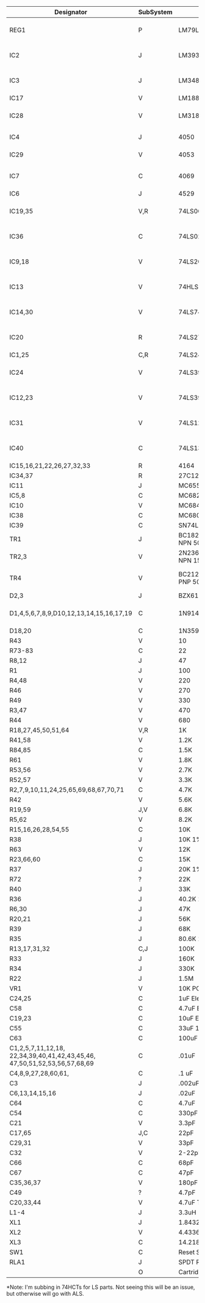 | Designator | SubSystem | Description | In Stock |
| ----------- | ----- | ----------- | ----------- |
| REG1 | P | LM79L05 | 296-52656-1-ND |
| IC2 | J | LM393 | 296-1398-5-ND |
| IC3 | J | LM348 | 296-12849-5-ND |
| IC17 | V | LM1889 | |
| IC28 | V | LM318N |  296-9539-5-ND |
| IC4 | J | 4050 | 296-2056-ND |
| IC29 | V | 4053 | 296-2059-ND |
| IC7 | C | 4069 | 296-3518-5-ND |
| IC6 | J | 4529 | |
| IC19,35 | V,R | 74LS00 | 296-2081-5-ND |
| IC36 | C | 74LS02 | 296-2082-5-ND |
| IC9,18 | V | 74LS20 | 296-2135-5-ND |
| IC13 | V |  74HLS32 | 296-2112-5-ND |
| IC14,30 | V | 74LS74 | 296-2132-5-ND |
| IC20 | R | 74LS273 | 296-1613-5-ND |
| IC1,25 | C,R | 74LS244 | Y |
| IC24 | V | 74LS390 | 296-33152-5-ND |
| IC12,23 | V | 74LS393 | 296-2116-5-ND |
| IC31 | V | 74LS123 | 296-2088-5-ND |
| IC40 | C | 74LS138 | 296-2091-5-ND |
| IC15,16,21,22,26,27,32,33 | R | 4164 | eBay |
| IC34,37 | R | 27C128 | eBay |
| IC11 | J | MC6551 | eBay |
| IC5,8 | C | MC6821 | eBay |
| IC10 | V | MC6847 | eBay |
| IC38 | C | MC6809E | eBay |
| IC39 | C | SN74LS783/MC6883/SN74LS785 | eBay |
| TR1 | J | BC182 - Bipolar (BJT) Transistor NPN 50V 100mA 200MHz 350mW | BC182OS-ND |
| TR2,3 | V | 2N2369 - Bipolar (BJT) Transistor NPN 15V 200mA 360mW | 2N2369-ND |
| TR4 | V | BC212 - Bipolar (BJT) Transistor PNP 50V 300mA 625mW | 2156-BC212-FS-ND |
| D2,3 | J | BZX61 Zenner | |
| D1,4,5,6,7,8,9,D10,12,13,14,15,16,17,19 | C | 1N914/1N4148 | 1N914-T50ACT-ND |
| D18,20 | C | 1N3592 | |
| R43 | V | 10 |
| R73-83 | C | 22 |
| R8,12 | J | 47 |
| R1 | J | 100 |
| R4,48 | V | 220 |
| R46 | V | 270 |
| R49 | V | 330 |
| R3,47 | V | 470 | 
| R44 | V | 680 |
| R18,27,45,50,51,64 | V,R | 1K |
| R41,58 | V | 1.2K |
| R84,85 | C | 1.5K |
| R61 | V | 1.8K |
| R53,56 | V | 2.7K |
| R52,57 | V | 3.3K |
| R2,7,9,10,11,24,25,65,69,68,67,70,71 | C |  4.7K |
| R42 | V | 5.6K | 
| R19,59 | J,V | 6.8K |
| R5,62 | V | 8.2K |
| R15,16,26,28,54,55 | C | 10K |
| R38 | J | 10K 1% |
| R63 | V | 12K |
| R23,66,60 | C | 15K |
| R37 | J | 20K 1% |
| R72 | ? | 22K |
| R40 | J | 33K |
| R36 | J | 40.2K 1% |
| R6,30 | J | 47K |
| R20,21 | J | 56K |
| R39 | J | 68K |
| R35 | J | 80.6K 1% |
| R13,17,31,32 | C,J | 100K |
| R33 | J | 160K |
| R34 | J | 330K |
| R22 | J | 1.5M |
| VR1 | V | 10K POT |
| C24,25 | C | 1uF Electro
| C58 | C | 4.7uF Electro |
| C19,23 | C | 10uF Electro |
| C55 | C | 33uF 16v Electro |
| C63 | C | 100uF 16v Electro |
| C1,2,5,7,11,12,18, 22,34,39,40,41,42,43,45,46, 47,50,51,52,53,56,57,68,69 | C | .01uF |
| C4,8,9,27,28,60,61, | C | .1 uF |
| C3 | J | .002uF |
| C6,13,14,15,16 | J | .02uF |
| C64 | C | 4.7uF |
| C54 | C | 330pF |
| C21 | V | 3.3pF |
| C17,65 | J,C | 22pF |
| C29,31 | V | 33pF |
| C32 | V | 2-22pF Var |
| C66 | C | 68pF |
| C67 | C | 47pF |
| C35,36,37 | V | 180pF |
| C49 | ? | 4.7pF |
| C20,33,44 | V | 4.7uF Tant |
| L1-4 | J | 3.3uH |
| XL1 | J | 1.8432MHz | 
| XL2 | V | 4.433619MHz | 
| XL3 | C | 14.218MHz | 
| SW1 | C | Reset Switch |
| RLA1 | J | SPDT Relay | 
|  | O | Cartridge Conn | S9672-ND |

*Note: I'm subbing in 74HCTs for LS parts. Not seeing this will be an issue, but otherwise will go with ALS.
